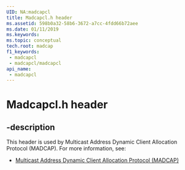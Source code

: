 ```yaml
---
UID: NA:madcapcl
title: Madcapcl.h header
ms.assetid: 598b0a32-58b6-3672-a7cc-4fdd66b72aee
ms.date: 01/11/2019
ms.keywords: 
ms.topic: conceptual
tech.root: madcap
f1_keywords:
 - madcapcl
 - madcapcl/madcapcl
api_name:
 - madcapcl
---
```


# Madcapcl.h header


## -description

This header is used by Multicast Address Dynamic Client Allocation Protocol (MADCAP). For more information, see:

- [Multicast Address Dynamic Client Allocation Protocol (MADCAP)](../_madcap/index.md)

